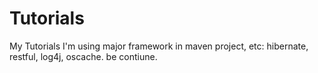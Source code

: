 # Tutorials
My Tutorials 
I'm using major framework in maven project, etc: hibernate, restful, log4j, oscache.
be contiune.
